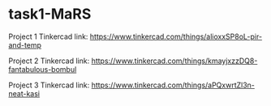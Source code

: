 # task1-MaRS

Project 1 Tinkercad link:
https://www.tinkercad.com/things/alioxxSP8oL-pir-and-temp

Project 2 Tinkercad link:
https://www.tinkercad.com/things/kmayjxzzDQ8-fantabulous-bombul

Project 3 Tinkercad link:
https://www.tinkercad.com/things/aPQxwrtZl3n-neat-kasi

